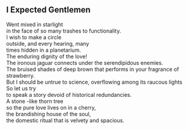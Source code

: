 I Expected Gentlemen
--------------------
Went mixed in starlight  
in the face of so many trashes to functionality.  
I wish to make a circle  
outside, and every hearing, many  
times hidden in a planetarium.  
The enduring dignity of the love!  
The ironous jaguar connects under the serendipidous enemies.  
The bruised shades of deep brown that performs in your fragrance of strawberry.  
But I should be untrue to science, overflowing among its raucous lights  
So let us try  
to speak a story devoid of historical redundancies.  
A stone -like thorn tree  
so the pure love lives on in a cherry,  
the brandishing house of the soul,  
the domestic ritual that is velvety and spacious.  
